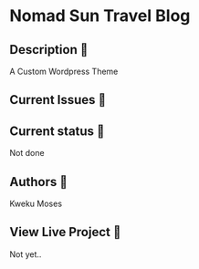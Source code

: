 # Nomad Sun Travel Blog

## Description 📝

A Custom Wordpress Theme

## Current Issues 🔴

## Current status 💭

Not done

## Authors 👤

Kweku Moses

## View Live Project 💫

Not yet..
